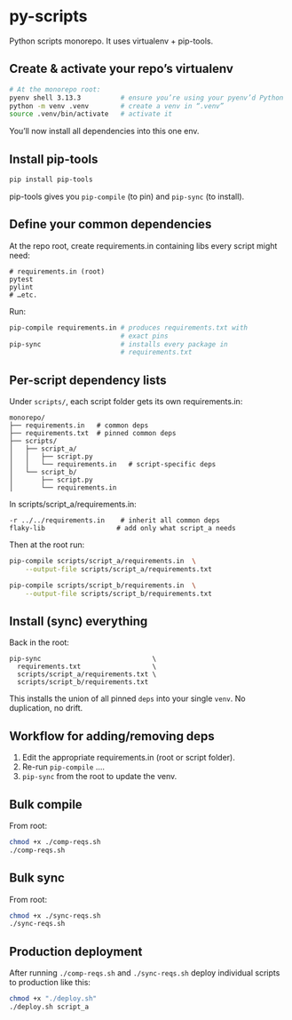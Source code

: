 # py-scripts

Python scripts monorepo. It uses virtualenv + pip-tools.

## Create & activate your repo’s virtualenv

```bash
# At the monorepo root:
pyenv shell 3.13.3          # ensure you’re using your pyenv’d Python
python -m venv .venv        # create a venv in “.venv”
source .venv/bin/activate   # activate it
```

You’ll now install all dependencies into this one env.

## Install pip-tools

```bash
pip install pip-tools
```

pip-tools gives you `pip-compile` (to pin) and `pip-sync` (to install).

## Define your common dependencies

At the repo root, create requirements.in containing libs every script might need:

```text
# requirements.in (root)
pytest
pylint
# …etc.
```

Run:

```bash
pip-compile requirements.in # produces requirements.txt with
                            # exact pins
pip-sync                    # installs every package in
                            # requirements.txt
```

## Per-script dependency lists

Under `scripts/`, each script folder gets its own requirements.in:

```text
monorepo/
├── requirements.in   # common deps
├── requirements.txt  # pinned common deps
├── scripts/
│   ├── script_a/
│   │   ├── script.py
│   │   └── requirements.in   # script-specific deps
│   └── script_b/
│       ├── script.py
│       └── requirements.in
```

In scripts/script_a/requirements.in:

```text
-r ../../requirements.in    # inherit all common deps
flaky-lib                  # add only what script_a needs
```

Then at the root run:

```bash
pip-compile scripts/script_a/requirements.in  \
    --output-file scripts/script_a/requirements.txt

pip-compile scripts/script_b/requirements.in  \
    --output-file scripts/script_b/requirements.txt
```

## Install (sync) everything

Back in the root:

```text
pip-sync                            \
  requirements.txt                  \
  scripts/script_a/requirements.txt \
  scripts/script_b/requirements.txt
```

This installs the union of all pinned `deps` into your single `venv`. No duplication, no drift.

## Workflow for adding/removing deps

1. Edit the appropriate requirements.in (root or script folder).
2. Re-run `pip-compile` ….
3. `pip-sync` from the root to update the venv.

## Bulk compile

From root:

```bash
chmod +x ./comp-reqs.sh
./comp-reqs.sh
```

## Bulk sync

From root:

```bash
chmod +x ./sync-reqs.sh
./sync-reqs.sh
```

## Production deployment

After running `./comp-reqs.sh` and `./sync-reqs.sh` deploy individual scripts to production like this:

```bash
chmod +x "./deploy.sh"
./deploy.sh script_a
```
